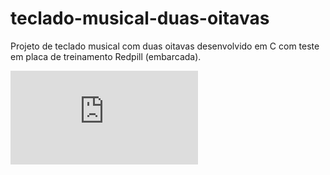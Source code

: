 # teclado-musical-duas-oitavas
Projeto de teclado musical com duas oitavas desenvolvido em C com teste em placa de treinamento Redpill (embarcada).

<embed src="https://docdro.id/i9DD6vt" type="application/pdf">
